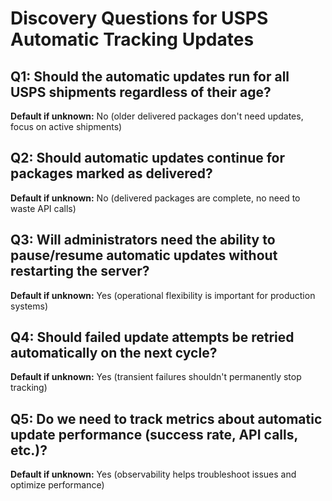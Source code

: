# Discovery Questions for USPS Automatic Tracking Updates

## Q1: Should the automatic updates run for all USPS shipments regardless of their age?
**Default if unknown:** No (older delivered packages don't need updates, focus on active shipments)

## Q2: Should automatic updates continue for packages marked as delivered?
**Default if unknown:** No (delivered packages are complete, no need to waste API calls)

## Q3: Will administrators need the ability to pause/resume automatic updates without restarting the server?
**Default if unknown:** Yes (operational flexibility is important for production systems)

## Q4: Should failed update attempts be retried automatically on the next cycle?
**Default if unknown:** Yes (transient failures shouldn't permanently stop tracking)

## Q5: Do we need to track metrics about automatic update performance (success rate, API calls, etc.)?
**Default if unknown:** Yes (observability helps troubleshoot issues and optimize performance)
